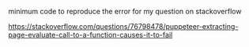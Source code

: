 minimum code to reproduce the error for my question on stackoverflow

https://stackoverflow.com/questions/76798478/puppeteer-extracting-page-evaluate-call-to-a-function-causes-it-to-fail
